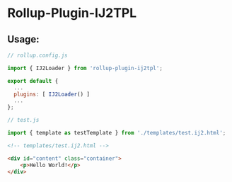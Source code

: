 # Rollup-Plugin-IJ2TPL

## Usage:

```js
// rollup.config.js

import { IJ2Loader } from 'rollup-plugin-ij2tpl';

export default {
  ...
  plugins: [ IJ2Loader() ]
  ...
};
```

```js
// test.js

import { template as testTemplate } from './templates/test.ij2.html';
```

```html
<!-- templates/test.ij2.html -->

<div id="content" class="container">
    <p>Hello World!</p>
</div>
```
